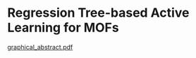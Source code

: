 # Regression Tree-based Active Learning for MOFs


[graphical_abstract.pdf](https://github.com/AshnaJose/Regression-Tree-based-Active-Learning-for-MOFs/files/13924711/graphical_abstract.pdf)
